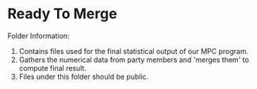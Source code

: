 # Ready To Merge

Folder Information:
1. Contains files used for the final statistical output of our MPC program.
2. Gathers the numerical data from party members and 'merges them' to compute final result.
3. Files under this folder should be public.
